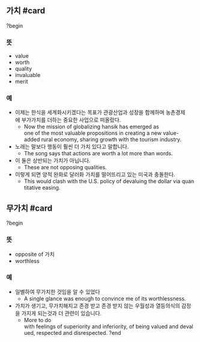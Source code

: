 ## 가치 #card
?begin
### 뜻
- value
- worth
- quality
- invaluable
- merit
### 예
- 이제는 한식을 세계화시키겠다는 목표가 관광산업과 성장을 함께하며 농촌경제에 부가가치를 더하는 중요한 사업으로 떠올랐다.
	- Now the mission of globalizing hansik has emerged as one of the most valuable propositions in creating a new value-added rural economy, sharing growth with the tourism industry.
- 노래는 말보다 행동이 훨씬 더 가치 있다고 말합니다.
	- The song says that actions are worth a lot more than words.
- 이 둘은 상반되는 가치가 아닙니다.
	- These are not opposing qualities.
- 이렇게 되면 양적 완화로 달러화 가치를 떨어뜨리고 있는 미국과 충돌한다.
	- This would clash with the U.S. policy of devaluing the dollar via quantitative easing.

## 무가치 #card
?begin
### 뜻
- opposite of 가치
- worthless
### 예
- 일별하여 무가치한 것임을 알 수 있었다
	- A single glance was enough to convince me of its worthlessness.
- 가치가 생기고, 무가치해지고 존경 받고 존경 받지 않는 우월성과 열등의식의 감정을 가지게 되는것과 더 관련이 있습니다.
	- More to do with feelings of superiority and inferiority, of being valued and devalued, respected and disrespected.
?end
<!--SR:!2025-03-31,1,230-->

